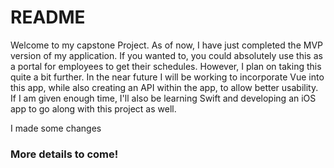 # README

Welcome to my capstone Project. As of now, I have just completed the MVP version of my application. If you wanted to, you could absolutely use this as a portal for employees to get their schedules. However, I plan on taking this quite a bit further. In the near future I will be working to incorporate Vue into this app, while also creating an API within the app, to allow better usability. If I am given enough time, I'll also be learning Swift and developing an iOS app to go along with this project as well.

I made some changes

### More details to come!
